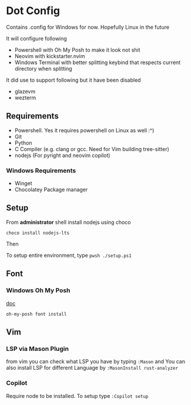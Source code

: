# Dot Config

Contains .config for Windows for now. Hopefully Linux in the future

It will configure following

- Powershell with Oh My Posh to make it look not shit
- Neovim with kickstarter.nvim
- Windows Terminal with better splitting keybind that respects current directory when splitting

It did use to support following but it have been disabled

- glazevm
- wezterm

## Requirements

- Powershell. Yes it requires powershell on Linux as well :^)
- Git
- Python
- C Compiler (e.g. clang or gcc. Need for Vim building tree-sitter)
- nodejs (For pyright and neovim copilot)

### Windows Requirements

- Winget
- Chocolatey Package manager

## Setup

From **administrator** shell install nodejs using choco

```pwsh
choco install nodejs-lts
```

Then

To setup entire environment, type `pwsh ./setup.ps1`

## Font

### Windows Oh My Posh

[doc](https://ohmyposh.dev/docs/installation/fonts)

```pwsh
oh-my-posh font install
```

## Vim

### LSP via Mason Plugin
from vim you can check what LSP you have by typing `:Mason` and You can also install LSP
for different Language by `:MasonInstall rust-analyzer`

### Copilot

Require node to be installed. To setup type `:Copilot setup`
